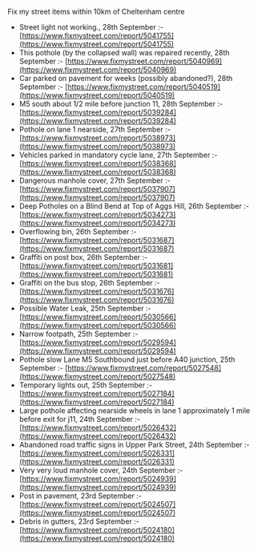 Fix my street items within 10km of Cheltenham centre

<!-- fix_marker starts -->

- Street light not working., 28th September :- [https://www.fixmystreet.com/report/5041755](https://www.fixmystreet.com/report/5041755)
- This pothole (by the collapsed wall) was repaired recently, 28th September :- [https://www.fixmystreet.com/report/5040969](https://www.fixmystreet.com/report/5040969)
- Car parked on pavement for weeks (possibly abandoned?), 28th September :- [https://www.fixmystreet.com/report/5040519](https://www.fixmystreet.com/report/5040519)
- M5 south about 1/2 mile before junction 11, 28th September :- [https://www.fixmystreet.com/report/5039284](https://www.fixmystreet.com/report/5039284)
- Pothole on lane 1 nearside, 27th September :- [https://www.fixmystreet.com/report/5038973](https://www.fixmystreet.com/report/5038973)
- Vehicles parked in mandatory cycle lane, 27th September :- [https://www.fixmystreet.com/report/5038368](https://www.fixmystreet.com/report/5038368)
- Dangerous manhole cover, 27th September :- [https://www.fixmystreet.com/report/5037907](https://www.fixmystreet.com/report/5037907)
- Deep Potholes on a Blind Bend at Top of Aggs Hill, 26th September :- [https://www.fixmystreet.com/report/5034273](https://www.fixmystreet.com/report/5034273)
- Overflowing bin, 26th September :- [https://www.fixmystreet.com/report/5031687](https://www.fixmystreet.com/report/5031687)
- Graffiti on post box, 26th September :- [https://www.fixmystreet.com/report/5031681](https://www.fixmystreet.com/report/5031681)
- Graffiti on the bus stop, 26th September :- [https://www.fixmystreet.com/report/5031676](https://www.fixmystreet.com/report/5031676)
- Possible Water Leak, 25th September :- [https://www.fixmystreet.com/report/5030566](https://www.fixmystreet.com/report/5030566)
- Narrow footpath, 25th September :- [https://www.fixmystreet.com/report/5029594](https://www.fixmystreet.com/report/5029594)
- Pothole slow Lane M5 Southbound just before A40 junction, 25th September :- [https://www.fixmystreet.com/report/5027548](https://www.fixmystreet.com/report/5027548)
- Temporary lights out, 25th September :- [https://www.fixmystreet.com/report/5027184](https://www.fixmystreet.com/report/5027184)
- Large pothole affecting nearside wheels in lane 1 approximately 1 mile before exit for j11, 24th September :- [https://www.fixmystreet.com/report/5026432](https://www.fixmystreet.com/report/5026432)
- Abandoned road traffic signs in Upper Park Street, 24th September :- [https://www.fixmystreet.com/report/5026331](https://www.fixmystreet.com/report/5026331)
- Very very loud manhole cover, 24th September :- [https://www.fixmystreet.com/report/5024939](https://www.fixmystreet.com/report/5024939)
- Post in pavement, 23rd September :- [https://www.fixmystreet.com/report/5024507](https://www.fixmystreet.com/report/5024507)
- Debris in gutters, 23rd September :- [https://www.fixmystreet.com/report/5024180](https://www.fixmystreet.com/report/5024180)

<!-- fix_marker ends -->
